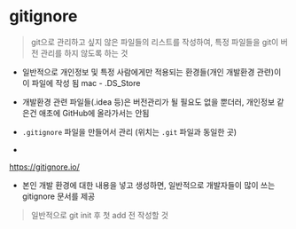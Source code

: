 # **gitignore**

> git으로 관리하고 싶지 않은 파일들의 리스트를 작성하여, 특정 파일들을 git이 버전 관리를 하지 않도록 하는 것

- 일반적으로 개인정보 및 특정 사람에게만 적용되는 환경들(개인 개발환경 관련)이 이 파일에 작성 됨 mac - .DS_Store

- 개발환경 관련 파일들(.idea 등)은 버전관리가 될 필요도 없을 뿐더러, 개인정보 같은건 애초에 GitHub에 올라가서는 안됨

- `.gitignore` 파일을 만들어서 관리 (위치는 `.git` 파일과 동일한 곳)

- 

  https://gitignore.io/

  - 본인 개발 환경에 대한 내용을 넣고 생성하면, 일반적으로 개발자들이 많이 쓰는 gitignore 문서를 제공

> 일반적으로 git init 후 첫 add 전 작성할 것